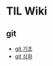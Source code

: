 # TIL Wiki
## git
  - [git 기초](https://github.com/Hun-Hong/TIL/blob/master/git/git_basic.md)
  - [git 심화](https://github.com/Hun-Hong/TIL/blob/master/git/git_advanced.md)


